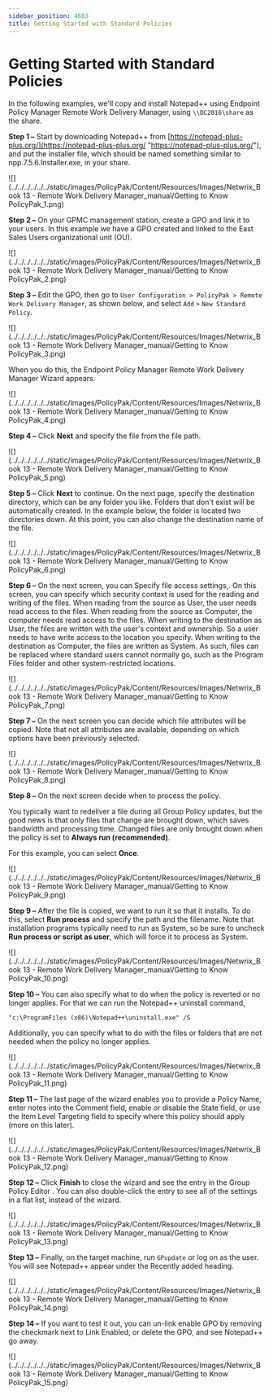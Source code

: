 ```yaml
---
sidebar_position: 4683
title: Getting Started with Standard Policies
---
```


# Getting Started with Standard Policies

In the following examples, we'll copy and install Notepad++ using Endpoint Policy Manager Remote Work Delivery Manager, using `\\DC2016\share` as the share.

**Step 1 –** Start by downloading Notepad++ from [https://notepad-plus-plus.org/](https://notepad-plus-plus.org/ "https://notepad-plus-plus.org/"), and put the installer file, which should be named something similar to npp.7.5.6.Installer.exe, in your share.

![](../../../../../../static/images/PolicyPak/Content/Resources/Images/Netwrix_Book 13 - Remote Work Delivery Manager_manual/Getting to Know PolicyPak_1.png)

**Step 2 –** On your GPMC management station, create a GPO and link it to your users. In this example we have a GPO created and linked to the East Sales Users organizational unit (OU).

![](../../../../../../static/images/PolicyPak/Content/Resources/Images/Netwrix_Book 13 - Remote Work Delivery Manager_manual/Getting to Know PolicyPak_2.png)

**Step 3 –** Edit the GPO, then go to `User Configuration > PolicyPak > Remote Work Delivery Manager`, as shown below, and select `Add` `>` `New Standard Policy`.

![](../../../../../../static/images/PolicyPak/Content/Resources/Images/Netwrix_Book 13 - Remote Work Delivery Manager_manual/Getting to Know PolicyPak_3.png)

When you do this, the Endpoint Policy Manager Remote Work Delivery Manager Wizard appears.

![](../../../../../../static/images/PolicyPak/Content/Resources/Images/Netwrix_Book 13 - Remote Work Delivery Manager_manual/Getting to Know PolicyPak_4.png)

**Step 4 –** Click **Next** and specify the file from the file path.

![](../../../../../../static/images/PolicyPak/Content/Resources/Images/Netwrix_Book 13 - Remote Work Delivery Manager_manual/Getting to Know PolicyPak_5.png)

**Step 5 –** Click **Next** to continue. On the next page, specify the destination directory, which can be any folder you like. Folders that don't exist will be automatically created. In the example below, the folder is located two directories down. At this point, you can also change the destination name of the file.

![](../../../../../../static/images/PolicyPak/Content/Resources/Images/Netwrix_Book 13 - Remote Work Delivery Manager_manual/Getting to Know PolicyPak_6.png)

**Step 6 –** On the next screen, you can Specify file access settings,. On this screen, you can specify which security context is used for the reading and writing of the files. When reading from the source as User, the user needs read access to the files. When reading from the source as Computer, the computer needs read access to the files. When writing to the destination as User, the files are written with the user's context and ownership. So a user needs to have write access to the location you specify. When writing to the destination as Computer, the files are written as System. As such, files can be replaced where standard users cannot normally go, such as the Program Files folder and other system-restricted locations.

![](../../../../../../static/images/PolicyPak/Content/Resources/Images/Netwrix_Book 13 - Remote Work Delivery Manager_manual/Getting to Know PolicyPak_7.png)

**Step 7 –** On the next screen you can decide which file attributes will be copied. Note that not all attributes are available, depending on which options have been previously selected.

![](../../../../../../static/images/PolicyPak/Content/Resources/Images/Netwrix_Book 13 - Remote Work Delivery Manager_manual/Getting to Know PolicyPak_8.png)

**Step 8 –** On the next screen decide when to process the policy.

You typically want to redeliver a file during all Group Policy updates, but the good news is that only files that change are brought down, which saves bandwidth and processing time. Changed files are only brought down when the policy is set to **Always run (recommended)**.

For this example, you can select **Once**.

![](../../../../../../static/images/PolicyPak/Content/Resources/Images/Netwrix_Book 13 - Remote Work Delivery Manager_manual/Getting to Know PolicyPak_9.png)

**Step 9 –** After the file is copied, we want to run it so that it installs. To do this, select **Run process** and specify the path and the filename. Note that installation programs typically need to run as System, so be sure to uncheck **Run process or script as user**, which will force it to process as System.

![](../../../../../../static/images/PolicyPak/Content/Resources/Images/Netwrix_Book 13 - Remote Work Delivery Manager_manual/Getting to Know PolicyPak_10.png)

**Step 10 –** You can also specify what to do when the policy is reverted or no longer applies. For that we can run the Notepad++ uninstall command,

```
"c:\ProgramFiles (x86)\Notepad++\uninstall.exe" /S
```
Additionally, you can specify what to do with the files or folders that are not needed when the policy no longer applies.

![](../../../../../../static/images/PolicyPak/Content/Resources/Images/Netwrix_Book 13 - Remote Work Delivery Manager_manual/Getting to Know PolicyPak_11.png)

**Step 11 –** The last page of the wizard enables you to provide a Policy Name, enter notes into the Comment field, enable or disable the State field, or use the Item Level Targeting field to specify where this policy should apply (more on this later).

![](../../../../../../static/images/PolicyPak/Content/Resources/Images/Netwrix_Book 13 - Remote Work Delivery Manager_manual/Getting to Know PolicyPak_12.png)

**Step 12 –** Click **Finish** to close the wizard and see the entry in the Group Policy Editor . You can also double-click the entry to see all of the settings in a flat list, instead of the wizard.

![](../../../../../../static/images/PolicyPak/Content/Resources/Images/Netwrix_Book 13 - Remote Work Delivery Manager_manual/Getting to Know PolicyPak_13.png)

**Step 13 –** Finally, on the target machine, run `GPupdate` or log on as the user. You will see Notepad++ appear under the Recently added heading.

![](../../../../../../static/images/PolicyPak/Content/Resources/Images/Netwrix_Book 13 - Remote Work Delivery Manager_manual/Getting to Know PolicyPak_14.png)

**Step 14 –** If you want to test it out, you can un-link enable GPO by removing the checkmark next to Link Enabled, or delete the GPO, and see Notepad++ go away.

![](../../../../../../static/images/PolicyPak/Content/Resources/Images/Netwrix_Book 13 - Remote Work Delivery Manager_manual/Getting to Know PolicyPak_15.png)